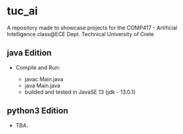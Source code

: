 # tuc_ai
A repository made to showcase projects for the COMP417 - Artificial Intelligence class@ECE Dept. Technical University of Crete

## java Edition

- Compile and Run:

  - javac Main.java
  - java Main.java
  - builded and tested in JavaSE 13 (jdk - 13.0.1)
  
## python3 Edition

- TBA.
